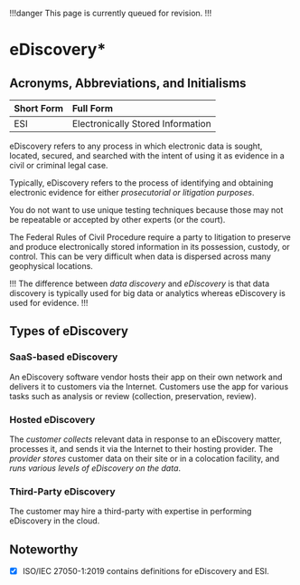 !!!danger
This page is currently queued for revision.
!!!

# eDiscovery*

## Acronyms, Abbreviations, and Initialisms

Short Form | Full Form
:--- | :---
ESI | Electronically Stored Information

eDiscovery refers to any process in which electronic data is sought, located, secured, and searched with the intent of using it as evidence in a civil or criminal legal case.

Typically, eDiscovery refers to the process of identifying and obtaining electronic evidence for either *prosecutorial or litigation purposes*.

You do not want to use unique testing techniques because those may not be repeatable or accepted by other experts (or the court).

The Federal Rules of Civil Procedure require a party to litigation to preserve and produce electronically stored information in its possession, custody, or control. This can be very difficult when data is dispersed across many geophysical locations.

!!!
The difference between *data discovery* and *eDiscovery* is that data discovery is typically used for big data or analytics whereas eDiscovery is used for evidence.
!!!

## Types of eDiscovery

### SaaS-based eDiscovery

An eDiscovery software vendor hosts their app on their own network and delivers it to customers via the Internet. Customers use the app for various tasks such as analysis or review (collection, preservation, review).

### Hosted eDiscovery

The *customer collects* relevant data in response to an eDiscovery matter, processes it, and sends it via the Internet to their hosting provider. The *provider stores* customer data on their site or in a colocation facility, and *runs various levels of eDiscovery on the data*.

### Third-Party eDiscovery

The customer may hire a third-party with expertise in performing eDiscovery in the cloud.

## Noteworthy

- [x] ISO/IEC 27050-1:2019 contains definitions for eDiscovery and ESI.